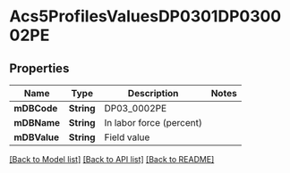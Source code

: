 # Acs5ProfilesValuesDP0301DP030002PE

## Properties
Name | Type | Description | Notes
------------ | ------------- | ------------- | -------------
**mDBCode** | **String** | DP03_0002PE | 
**mDBName** | **String** | In labor force (percent) | 
**mDBValue** | **String** | Field value | 

[[Back to Model list]](../README.md#documentation-for-models) [[Back to API list]](../README.md#documentation-for-api-endpoints) [[Back to README]](../README.md)


